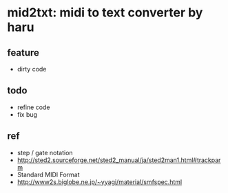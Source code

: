 # mid2txt: midi to text converter by haru

## feature
* dirty code

## todo
* refine code
* fix bug

## ref
* step / gate notation
 * http://sted2.sourceforge.net/sted2_manual/ja/sted2man1.html#trackparm
* Standard MIDI Format
 * http://www2s.biglobe.ne.jp/~yyagi/material/smfspec.html
